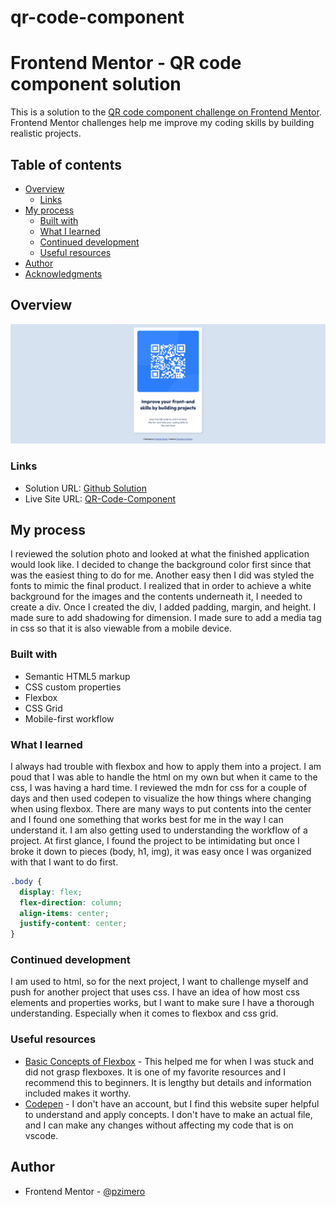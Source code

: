 # qr-code-component

# Frontend Mentor - QR code component solution

This is a solution to the [QR code component challenge on Frontend Mentor](https://www.frontendmentor.io/challenges/qr-code-component-iux_sIO_H). Frontend Mentor challenges help me improve my coding skills by building realistic projects. 

## Table of contents

- [Overview](#overview)
  - [Links](#links)
- [My process](#my-process)
  - [Built with](#built-with)
  - [What I learned](#what-i-learned)
  - [Continued development](#continued-development)
  - [Useful resources](#useful-resources)
- [Author](#author)
- [Acknowledgments](#acknowledgments)


## Overview

<img src="images/Frontend Mentor QR code component.png" alt="qr-code" title="QR Code Componemnt">


### Links

- Solution URL: [Github Solution](https://github.com/pzimero/qr-code-component)
- Live Site URL: [QR-Code-Component](https://pzimero.github.io/qr-code-component/)

## My process
I reviewed the solution photo and looked at what the finished application would look like. I decided to change the background color first
since that was the easiest thing to do for me. Another easy then I did was styled the fonts to mimic the final product. I realized that in order to achieve a white background for the images and the contents underneath it, I needed to create a div. Once I created the div, I added padding, margin, and height. I made sure to add shadowing for dimension. I made sure to add a media tag in css so that it is also viewable from a mobile device.

### Built with

- Semantic HTML5 markup
- CSS custom properties
- Flexbox
- CSS Grid
- Mobile-first workflow


### What I learned

I always had trouble with flexbox and how to apply them into a project. I am poud that I was able to handle the html on my own but when it came to the css, I was having a hard time. I reviewed the mdn for css for a couple of days and then used codepen to visualize the how things where changing when using flexbox. There are many ways to put contents into the center and I found one something that works best for me in the way I can understand it. I am also getting used to understanding the workflow of a project. At first glance, I found the project to be intimidating but once I broke it down to pieces (body, h1, img), it was easy once I was organized with that I want to do first. 

```css
.body {
  display: flex;
  flex-direction: column;
  align-items: center;
  justify-content: center;
}
```

### Continued development

I am used to html, so for the next project, I want to challenge myself and push for another project that uses css. I have an idea of how most css elements and properties works, but I want to make sure I have a thorough understanding. Especially when it comes to flexbox and css grid.

### Useful resources

- [Basic Concepts of Flexbox](https://developer.mozilla.org/en-US/docs/Web/CSS/CSS_Flexible_Box_Layout/Basic_Concepts_of_Flexbox) - This helped me for when I was stuck and did not grasp flexboxes. It is one of my favorite resources and I recommend this to beginners. It is lengthy but details and information included makes it worthy.
- [Codepen](https://codepen.io/) - I don't have an account, but I find this website super helpful to understand and apply concepts. I don't have to make an actual file, and I can make any changes without affecting my code that is on vscode.

## Author

- Frontend Mentor - [@pzimero](https://www.frontendmentor.io/profile/pzimero)
